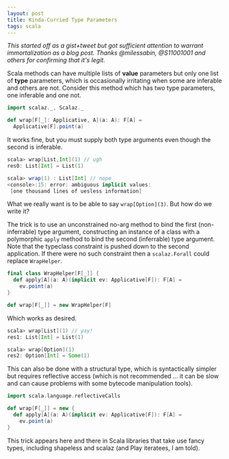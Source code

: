 ```yaml
---
layout: post
title: Kinda-Curried Type Parameters
tags: scala
---
```


*This started off as a gist+tweet but got sufficient attention to warrant immortalization as a blog post. Thanks @milessabin, @S11001001 and others for confirming that it's legit.*

Scala methods can have multiple lists of **value** parameters but only one list of **type** parameters, which is occasionally irritating when some are inferable and others are not. Consider this method which has two type parameters, one inferable and one not.

```scala
import scalaz._, Scalaz._

def wrap[F[_]: Applicative, A](a: A): F[A] =
  Applicative[F].point(a)
```

It works fine, but you must supply both type arguments even though the second is inferable.

```scala
scala> wrap[List,Int](1) // ugh
res0: List[Int] = List(1)

scala> wrap(1) : List[Int] // nope
<console>:15: error: ambiguous implicit values:
 [one thousand lines of uesless information]
```

What we really want is to be able to say `wrap[Option](3)`. But how do we write it?

The trick is to use an unconstrained no-arg method to bind the first (non-inferrable) type argument, constructing an instance of a class with a polymorphic `apply` method to bind the second (inferrable) type argument. Note that the typeclass constraint is pushed down to the second application. If there were no such constraint then a `scalaz.Forall` could replace `WrapHelper`.

```scala
final class WrapHelper[F[_]] {
  def apply[A](a: A)(implicit ev: Applicative[F]): F[A] =
    ev.point(a)
}

def wrap[F[_]] = new WrapHelper[F]
```

Which works as desired.

```scala
scala> wrap[List](1) // yay!
res1: List[Int] = List(1)

scala> wrap[Option](1)
res2: Option[Int] = Some(1)
```

This can also be done with a structural type, which is syntactically simpler but requires reflective access (which is not recommended ... it can be slow and can cause problems with some bytecode manipulation tools).

```scala
import scala.language.reflectiveCalls

def wrap[F[_]] = new {
  def apply[A](a: A)(implicit ev: Applicative[F]): F[A] =
    ev.point(a)
}
```

This trick appears here and there in Scala libraries that take use fancy types, including shapeless and scalaz (and Play iteratees, I am told).
